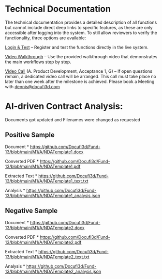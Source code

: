 # Technical Documentation

The technical documentation provides a detailed description of all functions but cannot include direct deep links to specific features, as these are only accessible after logging into the system.
To still allow reviewers to verify the functionality, three options are available:

[Login & Test](https://docufi3d.com/register) – Register and test the functions directly in the live system.

[Video Walkthrough](https://docufi3d.com/videos/Demo.mp4) – Use the provided walkthrough video that demonstrates the main workflows step by step.

[Video Call](https://calendar.google.com/calendar/u/0/appointments/schedules/AcZssZ1iINpEhc1s4SRtbnF1w-ZNd_yymzSINrff-HWBnayWHO2uSF1dt5ObWteMmqg7GfMDi4DmYC4N) (A. Product Development, Acceptance 1, G) – If open questions remain, a dedicated video call will be arranged. This call must take place no later than one week after the milestone is achieved.  Please book a Meeting with dennis@docufi3d.com

# AI-driven Contract Analysis: 

Documents got updated and Filenames were changed as requested

## Positive Sample

Document * https://github.com/Docufi3d/Fund-13/blob/main/M1/A/NDATemplate1.docx

Converted PDF * https://github.com/Docufi3d/Fund-13/blob/main/M1/A/NDATemplate1.pdf

Extracted Text * https://github.com/Docufi3d/Fund-13/blob/main/M1/A/NDATemplate1_text.txt

Analysis * https://github.com/Docufi3d/Fund-13/blob/main/M1/A/NDATemplate1_analysis.json

## Negative Sample

Document * https://github.com/Docufi3d/Fund-13/blob/main/M1/A/NDATemplate2.docx

Converted PDF * https://github.com/Docufi3d/Fund-13/blob/main/M1/A/NDATemplate2.pdf

Extracted Text * https://github.com/Docufi3d/Fund-13/blob/main/M1/A/NDATemplate2_text.txt

Analysis * https://github.com/Docufi3d/Fund-13/blob/main/M1/A/NDATemplate2_analysis.json
